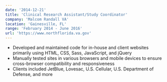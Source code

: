 ```yaml
---
date: '2014-12-21'
title: 'Clinical Research Assistant/Study Coordinator'
company: 'Malcom Randall VA'
location: 'Gainesville, FL'
range: 'February 2014 - June 2016'
url: 'https://www.northflorida.va.gov'
---
```


- Developed and maintained code for in-house and client websites primarily using HTML, CSS, Sass, JavaScript, and jQuery
- Manually tested sites in various browsers and mobile devices to ensure cross-browser compatibility and responsiveness
- Clients included JetBlue, Lovesac, U.S. Cellular, U.S. Department of Defense, and more
